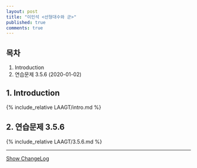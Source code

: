 ```yaml
---
layout: post
title: "이인석 <선형대수와 군>"
published: true
comments: true
---
```


## 목차
1. Introduction
2. 연습문제 3.5.6 (2020-01-02)

## 1. Introduction

{% include_relative LAAGT/intro.md %}

## 2. 연습문제 3.5.6

{% include_relative LAAGT/3.5.6.md %}

----------
<a href="javascript:showChangeLog();">Show ChangeLog</a>
<div id="post_changelog" style="display:none;">
<table>
  <tr>
    <th>Version</th>
    <th>Description</th>
    <th>Date</th>
  </tr>
  <tr>
    <td class="td_center">1.0</td>
    <td>Publish</td>
    <td class="td_center">2019-12-23</td>
  </tr>
  <tr>
    <td class="td_center">1.1</td>
    <td>Added 3.5.6</td>
    <td class="td_center">2019-12-23</td>  
  </tr>
</table>
</div>
